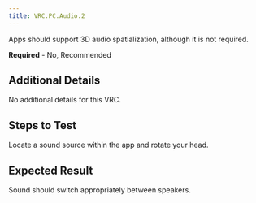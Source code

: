 ```yaml
---
title: VRC.PC.Audio.2
---
```


Apps should support 3D audio spatialization, although it is not required.

**Required** - No, Recommended

## Additional Details

No additional details for this VRC.

## Steps to Test

Locate a sound source within the app and rotate your head.

## Expected Result

Sound should switch appropriately between speakers.
